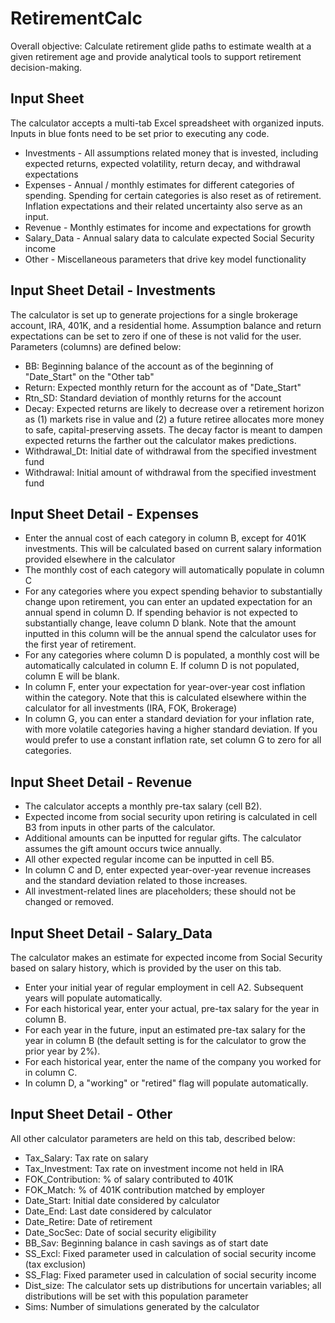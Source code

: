 # RetirementCalc
Overall objective: Calculate retirement glide paths to estimate wealth at a given retirement age and provide analytical tools to support retirement decision-making.

## Input Sheet
The calculator accepts a multi-tab Excel spreadsheet with organized inputs. Inputs in blue fonts need to be set prior to executing any code.
* Investments - All assumptions related money that is invested, including expected returns, expected volatility, return decay, and withdrawal expectations
* Expenses - Annual / monthly estimates for different categories of spending. Spending for certain categories is also reset as of retirement. Inflation expectations and their related uncertainty also serve as an input.
* Revenue - Monthly estimates for income and expectations for growth
* Salary_Data - Annual salary data to calculate expected Social Security income
* Other - Miscellaneous parameters that drive key model functionality

## Input Sheet Detail - Investments
The calculator is set up to generate projections for a single brokerage account, IRA, 401K, and a residential home. Assumption balance and return expectations can be set to zero if one of these is not valid for the user. Parameters (columns) are defined below:
* BB: Beginning balance of the account as of the beginning of "Date_Start" on the "Other tab"
* Return: Expected monthly return for the account as of "Date_Start"
* Rtn_SD: Standard deviation of monthly returns for the account
* Decay: Expected returns are likely to decrease over a retirement horizon as (1) markets rise in value and (2) a future retiree allocates more money to safe, capital-preserving assets. The decay factor is meant to dampen expected returns the farther out the calculator makes predictions.
* Withdrawal_Dt: Initial date of withdrawal from the specified investment fund
* Withdrawal: Initial amount of withdrawal from the specified investment fund

## Input Sheet Detail - Expenses
* Enter the annual cost of each category in column B, except for 401K investments. This will be calculated based on current salary information provided elsewhere in the calculator
* The monthly cost of each category will automatically populate in column C
* For any categories where you expect spending behavior to substantially change upon retirement, you can enter an updated expectation for an annual spend in column D. If spending behavior is not expected to substantially change, leave column D blank. Note that the amount inputted in this column will be the annual spend the calculator uses for the first year of retirement.
* For any categories where column D is populated, a monthly cost will be automatically calculated in column E. If column D is not populated, column E will be blank.
* In column F, enter your expectation for year-over-year cost inflation within the category. Note that this is calculated elsewhere within the calculator for all investments (IRA, FOK, Brokerage)
* In column G, you can enter a standard deviation for your inflation rate, with more volatile categories having a higher standard deviation. If you would prefer to use a constant inflation rate, set column G to zero for all categories.

## Input Sheet Detail - Revenue
* The calculator accepts a monthly pre-tax salary (cell B2).
* Expected income from social security upon retiring is calculated in cell B3 from inputs in other parts of the calculator.
* Additional amounts can be inputted for regular gifts. The calculator assumes the gift amount occurs twice annually.
* All other expected regular income can be inputted in cell B5.
* In column C and D, enter expected year-over-year revenue increases and the standard deviation related to those increases.
* All investment-related lines are placeholders; these should not be changed or removed.

## Input Sheet Detail - Salary_Data
The calculator makes an estimate for expected income from Social Security based on salary history, which is provided by the user on this tab.
* Enter your initial year of regular employment in cell A2. Subsequent years will populate automatically.
* For each historical year, enter your actual, pre-tax salary for the year in column B.
* For each year in the future, input an estimated pre-tax salary for the year in column B (the default setting is for the calculator to grow the prior year by 2%).
* For each historical year, enter the name of the company you worked for in column C.
* In column D, a "working" or "retired" flag will populate automatically.

## Input Sheet Detail - Other
All other calculator parameters are held on this tab, described below:
* Tax_Salary: Tax rate on salary
* Tax_Investment: Tax rate on investment income not held in IRA
* FOK_Contribution: % of salary contributed to 401K
* FOK_Match: % of 401K contribution matched by employer
* Date_Start: Initial date considered by calculator
* Date_End: Last date considered by calculator
* Date_Retire: Date of retirement
* Date_SocSec: Date of social security eligibility
* BB_Sav: Beginning balance in cash savings as of start date
* SS_Excl: Fixed parameter used in calculation of social security income (tax exclusion)
* SS_Flag: Fixed parameter used in calculation of social security income
* Dist_size: The calculator sets up distributions for uncertain variables; all distributions will be set with this population parameter
* Sims: Number of simulations generated by the calculator
